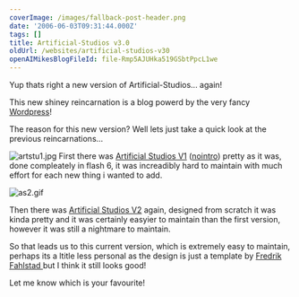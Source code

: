 ```yaml
---
coverImage: /images/fallback-post-header.png
date: '2006-06-03T09:31:44.000Z'
tags: []
title: Artificial-Studios v3.0
oldUrl: /websites/artificial-studios-v30
openAIMikesBlogFileId: file-Rmp5AJUHka519GSbtPpcL1we
---
```


Yup thats right a new version of Artificial-Studios... again!

This new shiney reincarnation is a blog powerd by the very fancy [Wordpress](https://wordpress.org/)!

<!-- more -->

The reason for this new version? Well lets just take a quick look at the previous reincarnations...

![artstu1.jpg](/wp-content/uploads/2006/06/artstu1.jpg)
First there was [Artificial Studios V1](https://www.mikecann.co.uk/ArtificialStudios1/ArtStu.html) ([nointro](https://www.mikecann.co.uk/ArtificialStudios1/ArtStuMain.html)) pretty as it was, done compleately in flash 6, it was increadibly hard to maintain with much effort for each new thing i wanted to add.

![as2.gif](/wp-content/uploads/2006/06/as2.gif)

Then there was [Artificial Studios V2](https://www.mikecann.co.uk/ArtificialStudios2/) again, designed from scratch it was kinda pretty and it was certainly easyier to maintain than the first version, however it was still a nightmare to maintain.

So that leads us to this current version, which is extremely easy to maintain, perhaps its a ltitle less personal as the design is just a template by [Fredrik Fahlstad ](https://www.fahlstad.se/)but I think it still looks good!

Let me know which is your favourite!
